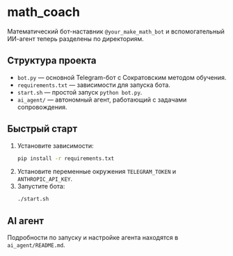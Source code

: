 # math_coach

Математический бот-наставник `@your_make_math_bot` и вспомогательный ИИ-агент теперь разделены по директориям.

## Структура проекта
- `bot.py` — основной Telegram-бот с Сократовским методом обучения.
- `requirements.txt` — зависимости для запуска бота.
- `start.sh` — простой запуск `python bot.py`.
- `ai_agent/` — автономный агент, работающий с задачами сопровождения.

## Быстрый старт
1. Установите зависимости:
   ```bash
   pip install -r requirements.txt
   ```
2. Установите переменные окружения `TELEGRAM_TOKEN` и `ANTHROPIC_API_KEY`.
3. Запустите бота:
   ```bash
   ./start.sh
   ```

## AI агент
Подробности по запуску и настройке агента находятся в `ai_agent/README.md`.
